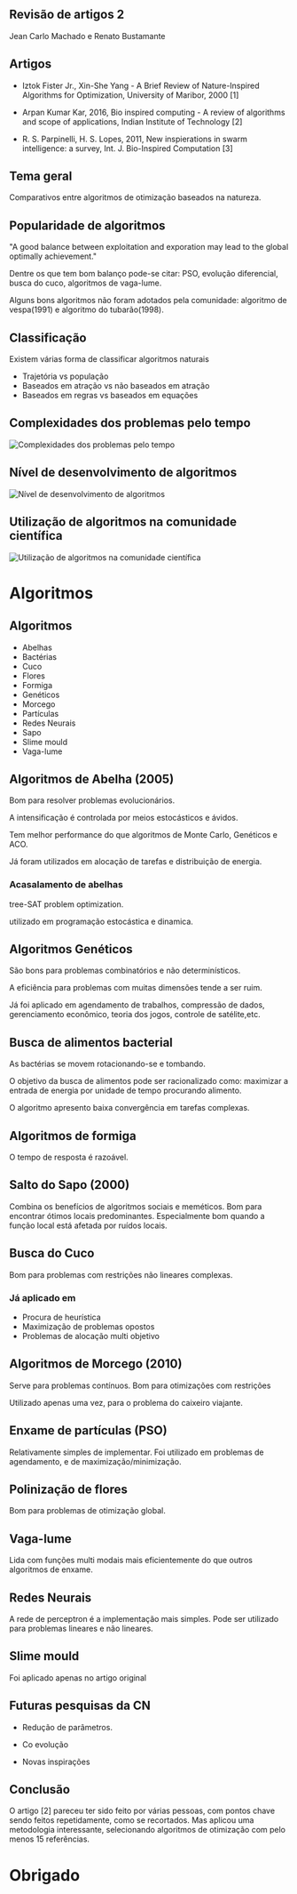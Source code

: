 ## Revisão de artigos 2

Jean Carlo Machado e Renato Bustamante

## Artigos

 - Iztok Fister Jr., Xin-She Yang - A Brief Review of Nature-Inspired Algorithms
for Optimization, University of Maribor, 2000 [1]

 - Arpan Kumar Kar, 2016, Bio inspired computing - A review of algorithms
and scope of applications, Indian Institute of Technology [2]

 - R. S. Parpinelli, H. S. Lopes, 2011, New inspierations in swarm
   intelligence: a survey, Int. J. Bio-Inspired Computation [3]

## Tema geral

Comparativos entre algoritmos de otimização baseados na natureza.

## Popularidade de algoritmos

"A good balance between exploitation and exporation may lead to
the global optimally achievement."

Dentre os que tem bom balanço pode-se citar: PSO, evolução
diferencial, busca do cuco, algoritmos de vaga-lume.

Alguns bons algoritmos não foram adotados pela comunidade:
algoritmo de vespa(1991) e algoritmo do tubarão(1998).


## Classificação

Existem várias forma de classificar algoritmos naturais

- Trajetória vs população
- Baseados em atração vs não baseados em atração
- Baseados em regras vs baseados em equações


## Complexidades dos problemas pelo tempo

![Complexidades dos problemas pelo tempo](complexity-of-problems-over-time.png)

## Nível de desenvolvimento de algoritmos

![Nível de desenvolvimento de algoritmos](areas-of-development.png)

## Utilização de algoritmos na comunidade científica

![Utilização de algoritmos na comunidade científica](algorithms-usage-in-scientific-community.png)


# Algoritmos

## Algoritmos

- Abelhas
- Bactérias
- Cuco
- Flores
- Formiga
- Genéticos
- Morcego
- Partículas
- Redes Neurais
- Sapo
- Slime mould
- Vaga-lume


## Algoritmos de Abelha (2005)

Bom para resolver problemas evolucionários.

A intensificação é controlada por meios estocásticos e ávidos.

Tem melhor performance do que algoritmos de Monte Carlo, Genéticos
e ACO.

Já foram utilizados em alocação de tarefas e distribuição de
energia.

### Acasalamento de abelhas

tree-SAT problem optimization.

utilizado em programação estocástica e dinamica.

## Algoritmos Genéticos

São bons para problemas combinatórios e não determinísticos.

A eficiência para problemas com muitas dimensões tende a ser ruim.

Já foi aplicado em agendamento de trabalhos, compressão de dados,
gerenciamento econômico, teoria dos jogos, controle de
satélite,etc.

## Busca de alimentos bacterial

As bactérias se movem rotacionando-se e tombando.

O objetivo da busca de alimentos pode ser racionalizado como:
maximizar a entrada de energia por unidade de tempo procurando
alimento.

O algoritmo apresento baixa convergência em tarefas complexas.

## Algoritmos de formiga

O tempo de resposta é razoável.

## Salto do Sapo (2000)

Combina os benefícios de algoritmos sociais e meméticos. Bom para
encontrar ótimos locais predominantes.
Especialmente bom quando a função local está afetada por
ruídos locais.

## Busca do Cuco

Bom para problemas com restrições não lineares complexas.

### Já aplicado em
- Procura de heurística
- Maximização de problemas opostos
- Problemas de alocação multi objetivo

## Algoritmos de Morcego (2010)

Serve para problemas contínuos.
Bom para otimizações com restrições

Utilizado apenas uma vez, para o problema do caixeiro viajante.

## Enxame de partículas (PSO)

Relativamente simples de implementar.
Foi utilizado em problemas de agendamento, e de
maximização/minimização.

## Polinização de flores

Bom para problemas de otimização global.



## Vaga-lume

Lida com funções multi modais mais eficientemente do que outros
algoritmos de enxame.

## Redes Neurais

A rede de perceptron é a implementação mais simples.
Pode ser utilizado para problemas lineares e não lineares.

## Slime mould

Foi aplicado apenas no artigo original

## Futuras pesquisas da CN

- Redução de parâmetros.
 
- Co evolução
 
- Novas inspirações


## Conclusão

O artigo [2] pareceu ter sido feito por várias
pessoas, com pontos chave sendo feitos repetidamente, como se
recortados. Mas aplicou uma metodologia interessante, selecionando
algoritmos de otimização com pelo menos 15 referências.


# Obrigado
